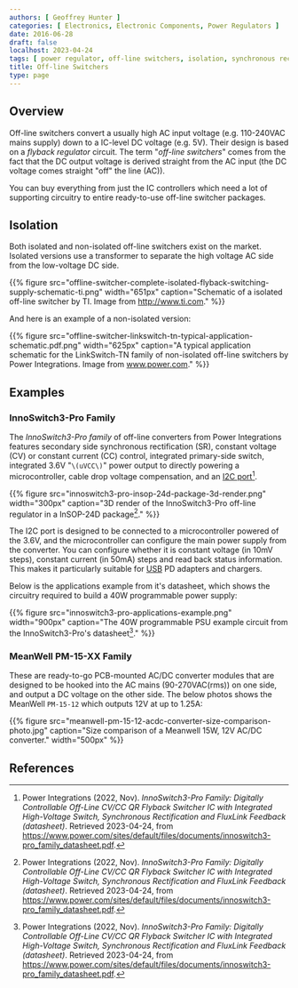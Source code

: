 ```yaml
---
authors: [ Geoffrey Hunter ]
categories: [ Electronics, Electronic Components, Power Regulators ]
date: 2016-06-28
draft: false
localhost: 2023-04-24
tags: [ power regulator, off-line switchers, isolation, synchronous rectification, SR, Power Integrations, PSU, "240VAC" ]
title: Off-line Switchers
type: page
---
```


## Overview

Off-line switchers convert a usually high AC input voltage (e.g. 110-240VAC mains supply) down to a IC-level DC voltage (e.g. 5V). Their design is based on a _flyback regulator_ circuit. The term "_off-line switchers_" comes from the fact that the DC output voltage is derived straight from the AC input (the DC voltage comes straight "off" the line (AC)).

You can buy everything from just the IC controllers which need a lot of supporting circuitry to entire ready-to-use off-line switcher packages.

## Isolation

Both isolated and non-isolated off-line switchers exist on the market. Isolated versions use a transformer to separate the high voltage AC side from the low-voltage DC side.

{{% figure src="offline-switcher-complete-isolated-flyback-switching-supply-schematic-ti.png" width="651px" caption="Schematic of a isolated off-line switcher by TI. Image from http://www.ti.com."  %}}

And here is an example of a non-isolated version:

{{% figure src="offline-switcher-linkswitch-tn-typical-application-schematic.pdf.png" width="625px" caption="A typical application schematic for the LinkSwitch-TN family of non-isolated off-line switchers by Power Integrations. Image from www.power.com."  %}}

## Examples

### InnoSwitch3-Pro Family

The _InnoSwitch3-Pro family_ of off-line converters from Power Integrations features secondary side synchronous rectification (SR), constant voltage (CV) or constant current (CC) control, integrated primary-side switch, integrated 3.6V "`\(uVCC\)`" power output to directly powering a microcontroller, cable drop voltage compensation, and an [I2C port](/electronics/communication-protocols/i2c-communication-protocol/)[^bib-innoswitchpro-3-ds].

{{% figure src="innoswitch3-pro-insop-24d-package-3d-render.png" width="300px" caption="3D render of the InnoSwitch3-Pro off-line regulator in a InSOP-24D package[^bib-innoswitchpro-3-ds]." %}}

The I2C port is designed to be connected to a microcontroller powered of the 3.6V, and the microcontroller can configure the main power supply from the converter. You can configure whether it is constant voltage (in 10mV steps), constant current (in 50mA) steps and read back status information. This makes it particularly suitable for [USB](/electronics/communication-protocols/usb-protocol/) PD adapters and chargers.

Below is the applications example from it's datasheet, which shows the circuitry required to build a 40W programmable power supply:

{{% figure src="innoswitch3-pro-applications-example.png" width="900px" caption="The 40W programmable PSU example circuit from the InnoSwitch3-Pro's datasheet[^bib-innoswitchpro-3-ds]." %}}

### MeanWell PM-15-XX Family

These are ready-to-go PCB-mounted AC/DC converter modules that are designed to be hooked into the AC mains (90-270VAC(rms)) on one side, and output a DC voltage on the other side. The below photos shows the MeanWell `PM-15-12` which outputs 12V at up to 1.25A:

{{% figure src="meanwell-pm-15-12-acdc-converter-size-comparison-photo.jpg" caption="Size comparison of a Meanwell 15W, 12V AC/DC converter."  width="500px" %}}

## References

[^bib-innoswitchpro-3-ds]: Power Integrations (2022, Nov). _InnoSwitch3-Pro Family: Digitally Controllable Off-Line CV/CC QR Flyback Switcher IC with Integrated High-Voltage Switch, Synchronous Rectification and FluxLink Feedback (datasheet)_. Retrieved 2023-04-24, from https://www.power.com/sites/default/files/documents/innoswitch3-pro_family_datasheet.pdf.

